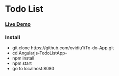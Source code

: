 <h1>Todo List</h1>
<h3><a href="https://ovidiuo-todo-app.herokuapp.com/">Live Demo</a></h3>
<h3>Install</h3>
<ul>
<li>git clone https://github.com/ovidiu1/To-do-App.git</li>
<li> cd Angularjs-TodoListApp- </li>
 <li> npm install </li>
    <li> npm start </li>
    <li> go to localhost:8080 </li>
</ul>

